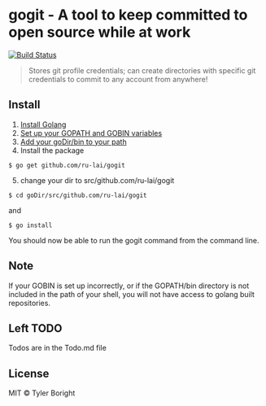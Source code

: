 # gogit - A tool to keep committed to open source while at work
[![Build Status](https://travis-ci.org/ru-lai/gogit.svg?branch=master)](https://travis-ci.org/ru-lai/gogit)

> Stores git profile credentials; can create directories with specific git credentials to commit to any account from anywhere!

## Install
1. [Install Golang](https://golang.org/doc/install)
2. [Set up your GOPATH and GOBIN variables](https://github.com/golang/go/wiki/SettingGOPATH)
3. [Add your goDir/bin to your path](https://codevenue.wordpress.com/2015/07/26/golang-setting-up-go-development-environment/)
4. Install the package
```
$ go get github.com/ru-lai/gogit
```

5. change your dir to src/github.com/ru-lai/gogit 
```
$ cd goDir/src/github.com/ru-lai/gogit
```
and
```
$ go install
```

You should now be able to run the gogit command from the command line.

## Note
If your GOBIN is set up incorrectly, or if the GOPATH/bin directory is not included in the path of your shell, you will not have access to golang built repositories.


## Left TODO
Todos are in the Todo.md file

## License

MIT © Tyler Boright
